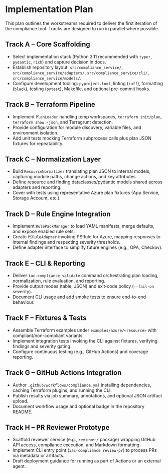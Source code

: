 # Implementation Plan

This plan outlines the workstreams required to deliver the first iteration of the compliance tool. Tracks are designed to run in parallel where possible.

## Track A – Core Scaffolding
- Select implementation stack (Python 3.11 recommended with `typer`, `pydantic`, `rich`) and capture decision in docs.
- Establish repository layout: `src/compliance_service/`, `src/compliance_service/adapters/`, `src/compliance_service/cli/`, `src/compliance_service/models/`.
- Configure development tooling: `pyproject.toml`, linting (`ruff`), formatting (`black`), testing (`pytest`), Makefile, and optional pre-commit hooks.

## Track B – Terraform Pipeline
- Implement `PlanLoader` handling temp workspaces, `terraform init/plan`, `terraform show -json`, and Terragrunt detection.
- Provide configuration for module discovery, variable files, and environment isolation.
- Add unit tests mocking Terraform subprocess calls plus plan JSON fixtures for repeatability.

## Track C – Normalization Layer
- Build `ResourceNormalizer` translating plan JSON to internal models, capturing module paths, change actions, and key attributes.
- Define resource and finding dataclasses/pydantic models shared across adapters and reporting.
- Cover with tests using representative Azure plan fixtures (App Service, Storage Account, etc.).

## Track D – Rule Engine Integration
- Implement `RulePackManager` to load YAML manifests, merge defaults, and expose enabled rule sets.
- Create `PSRuleAdapter` invoking PSRule for Azure, mapping responses to internal findings and respecting severity thresholds.
- Define adapter interface to simplify future engines (e.g., OPA, Checkov).

## Track E – CLI & Reporting
- Deliver `iac-compliance validate` command orchestrating plan loading, normalization, rule evaluation, and reporting.
- Provide output modes (table, JSON) and exit-code policy (`--fail-on` severity).
- Document CLI usage and add smoke tests to ensure end-to-end behaviour.

## Track F – Fixtures & Tests
- Assemble Terraform examples under `examples/azure/<resource>` with compliant/non-compliant variants.
- Implement integration tests invoking the CLI against fixtures, verifying findings and severity gating.
- Configure continuous testing (e.g., GitHub Actions) and coverage reporting.

## Track G – GitHub Actions Integration
- Author `.github/workflows/compliance.yml` installing dependencies, caching Terraform plugins, and running the CLI.
- Publish results via job summary, annotations, and optional JSON artifact upload.
- Document workflow usage and optional badge in the repository README.

## Track H – PR Reviewer Prototype
- Scaffold reviewer service (e.g., `reviewer/` package) wrapping GitHub API access, compliance execution, and Markdown formatting.
- Implement CLI entry point (`iac-compliance review-pr`) to process PRs via metadata or artifacts.
- Draft deployment guidance for running as part of Actions or an external agent.
